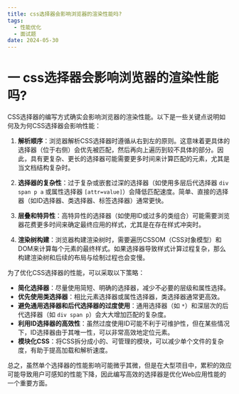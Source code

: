 ```yaml
---
title: css选择器会影响浏览器的渲染性能吗?
tags:
  - 性能优化
  - 面试题
date: 2024-05-30
---
```

# 一 css选择器会影响浏览器的渲染性能吗?

CSS选择器的编写方式确实会影响浏览器的渲染性能。以下是一些关键点说明如何及为何CSS选择器会影响性能：

1. **解析顺序**：浏览器解析CSS选择器时遵循从右到左的原则。这意味着更具体的选择器（位于右侧）会优先被匹配，然后再向上遍历到较不具体的部分。因此，具有更复杂、更长的选择器可能需要更多时间来计算匹配的元素，尤其是当文档结构复杂时。
    
2. **选择器的复杂性**：过于复杂或嵌套过深的选择器（如使用多层后代选择器 `div span p a` 或属性选择器 `[attr=value]`）会降低匹配速度。简单、直接的选择器（如ID选择器、类选择器、标签选择器）通常更快。
    
3. **层叠和特异性**：高特异性的选择器（如使用ID或过多的类组合）可能需要浏览器花费更多时间来确定最终应用的样式，尤其是在存在样式冲突时。
    
4. **渲染树构建**：浏览器构建渲染树时，需要遍历CSSOM（CSS对象模型）和DOM来计算每个元素的最终样式。如果选择器导致样式计算过程复杂，那么构建渲染树和后续的布局与绘制过程也会变慢。
    

为了优化CSS选择器的性能，可以采取以下策略：

- **简化选择器**：尽量使用简短、明确的选择器，减少不必要的层级和属性选择。
- **优先使用类选择器**：相比元素选择器或属性选择器，类选择器通常更高效。
- **避免通用选择器和后代选择器的过度使用**：通用选择器（如 `*`）和深层次的后代选择器（如 `div span p`）会大大增加匹配的复杂度。
- **利用ID选择器的高效性**：虽然过度使用ID可能不利于可维护性，但在某些情况下，ID选择器由于其唯一性，可以非常高效地定位元素。
- **模块化CSS**：将CSS拆分成小的、可管理的模块，可以减少单个文件的复杂度，有助于提高加载和解析速度。

总之，虽然单个选择器的性能影响可能微乎其微，但是在大型项目中，累积的效应可能导致用户可感知的性能下降，因此编写高效的选择器是优化Web应用性能的一个重要方面。